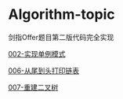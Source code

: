 # Algorithm-topic
剑指Offer题目第二版代码完全实现

[002-实现单例模式](https://github.com/Bameirilyo/Algorithm-topic/tree/master/002-%E5%AE%9E%E7%8E%B0Singleton%E6%A8%A1%E5%BC%8F)



[006-从尾到头打印链表](https://github.com/Bameirilyo/Algorithm-topic/tree/master/006-%E4%BB%8E%E5%B0%BE%E5%88%B0%E5%A4%B4%E6%89%93%E5%8D%B0%E9%93%BE%E8%A1%A8)

[007-重建二叉树](https://github.com/Bameirilyo/Algorithm-topic/tree/master/007-%E9%87%8D%E5%BB%BA%E4%BA%8C%E5%8F%89%E6%A0%91)




